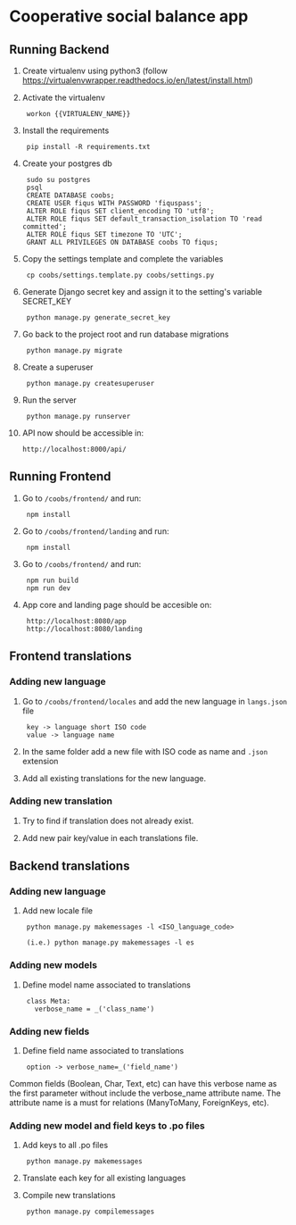# Cooperative social balance app 

## Running Backend

1. Create virtualenv using python3 (follow https://virtualenvwrapper.readthedocs.io/en/latest/install.html)


2. Activate the virtualenv

        workon {{VIRTUALENV_NAME}}

3. Install the requirements

        pip install -R requirements.txt

4. Create your postgres db

        sudo su postgres 
        psql
        CREATE DATABASE coobs;
        CREATE USER fiqus WITH PASSWORD 'fiquspass';
        ALTER ROLE fiqus SET client_encoding TO 'utf8';
        ALTER ROLE fiqus SET default_transaction_isolation TO 'read committed';
        ALTER ROLE fiqus SET timezone TO 'UTC';
        GRANT ALL PRIVILEGES ON DATABASE coobs TO fiqus;

5. Copy the settings template and complete the variables

        cp coobs/settings.template.py coobs/settings.py

6. Generate Django secret key and assign it to the setting's variable SECRET_KEY

        python manage.py generate_secret_key

7. Go back to the project root and run database migrations

        python manage.py migrate

8. Create a superuser

        python manage.py createsuperuser

9. Run the server

        python manage.py runserver

10. API now should be accessible in:

        http://localhost:8000/api/

## Running Frontend

1. Go to `/coobs/frontend/` and run:

        npm install

2. Go to `/coobs/frontend/landing` and run:

        npm install

3. Go to `/coobs/frontend/` and run:
        
        npm run build
        npm run dev

4. App core and landing page should be accesible on:

        http://localhost:8080/app
        http://localhost:8080/landing

## Frontend translations

### Adding new language

1. Go to `/coobs/frontend/locales` and add the new language in `langs.json` file

        key -> language short ISO code
        value -> language name

2. In the same folder add a new file with ISO code as name and `.json` extension

3. Add all existing translations for the new language.

### Adding new translation

1. Try to find if translation does not already exist.

2. Add new pair key/value in each translations file.

## Backend translations

### Adding new language

1. Add new locale file

        python manage.py makemessages -l <ISO_language_code>

        (i.e.) python manage.py makemessages -l es

### Adding new models

1. Define model name associated to translations

        class Meta:
          verbose_name = _('class_name')

### Adding new fields

1. Define field name associated to translations

        option -> verbose_name=_('field_name')

Common fields (Boolean, Char, Text, etc) can have this verbose name as the first parameter without include the verbose_name attribute name. 
The attribute name is a must for relations (ManyToMany, ForeignKeys, etc).

### Adding new model and field keys to .po files

1. Add keys to all .po files

        python manage.py makemessages

2. Translate each key for all existing languages

3. Compile new translations

        python manage.py compilemessages